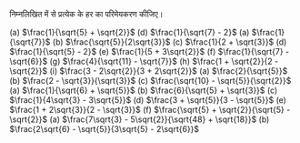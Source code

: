 निम्नलिखित में से प्रत्येक के हर का परिमेयकरण कीजिए।

(a) $\frac{1}{\sqrt{5} + \sqrt{2}}$
(d) $\frac{1}{\sqrt{7} - 2}$
(a) $\frac{1}{\sqrt{7}}$
(b) $\frac{\sqrt{5}}{2\sqrt{3}}$
(c) $\frac{1}{2 + \sqrt{3}}$
(d) $\frac{1}{\sqrt{5} - 2}$
(e) $\frac{1}{5 + 3\sqrt{2}}$
(f) $\frac{1}{\sqrt{7} - \sqrt{6}}$
(g) $\frac{4}{\sqrt{11} - \sqrt{7}}$
(h) $\frac{1 + \sqrt{2}}{2 - \sqrt{2}}$
(i) $\frac{3 - 2\sqrt{2}}{3 + 2\sqrt{2}}$
(a) $\frac{2}{\sqrt{5}}$
(b) $\frac{2 - \sqrt{3}}{\sqrt{3}}$
(c) $\frac{\sqrt{10} - \sqrt{5}}{\sqrt{2}}$
(a) $\frac{1}{\sqrt{6} + \sqrt{5}}$
(b) $\frac{6}{\sqrt{5} + \sqrt{3}}$
(c) $\frac{1}{4\sqrt{3} - 3\sqrt{5}}$
(d) $\frac{3 + \sqrt{5}}{3 - \sqrt{5}}$
(e) $\frac{1 + 2\sqrt{3}}{2 - \sqrt{3}}$
(f) $\frac{\sqrt{5} + \sqrt{2}}{\sqrt{5} - \sqrt{2}}$
(a) $\frac{7\sqrt{3} - 5\sqrt{2}}{\sqrt{48} + \sqrt{18}}$
(b) $\frac{2\sqrt{6} - \sqrt{5}}{3\sqrt{5} - 2\sqrt{6}}$
